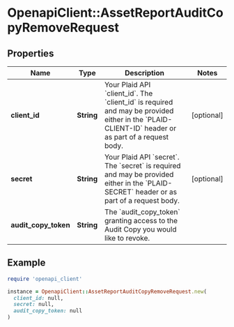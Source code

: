 # OpenapiClient::AssetReportAuditCopyRemoveRequest

## Properties

| Name | Type | Description | Notes |
| ---- | ---- | ----------- | ----- |
| **client_id** | **String** | Your Plaid API &#x60;client_id&#x60;. The &#x60;client_id&#x60; is required and may be provided either in the &#x60;PLAID-CLIENT-ID&#x60; header or as part of a request body. | [optional] |
| **secret** | **String** | Your Plaid API &#x60;secret&#x60;. The &#x60;secret&#x60; is required and may be provided either in the &#x60;PLAID-SECRET&#x60; header or as part of a request body. | [optional] |
| **audit_copy_token** | **String** | The &#x60;audit_copy_token&#x60; granting access to the Audit Copy you would like to revoke. |  |

## Example

```ruby
require 'openapi_client'

instance = OpenapiClient::AssetReportAuditCopyRemoveRequest.new(
  client_id: null,
  secret: null,
  audit_copy_token: null
)
```

